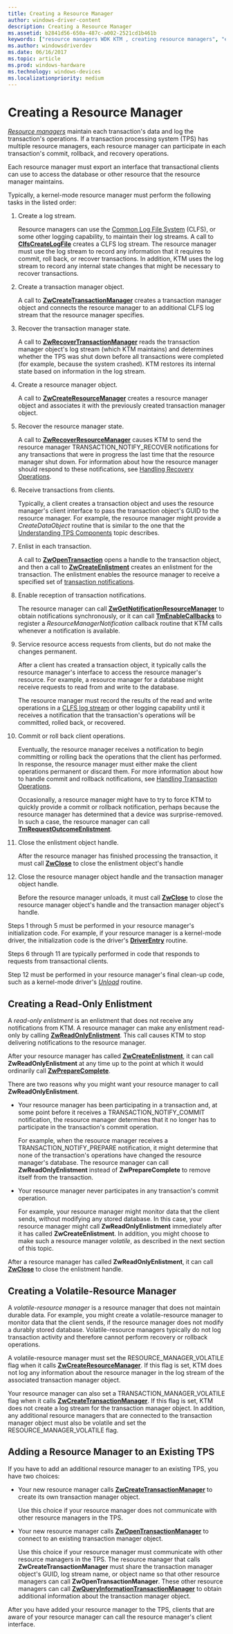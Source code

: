 ```yaml
---
title: Creating a Resource Manager
author: windows-driver-content
description: Creating a Resource Manager
ms.assetid: b2841d56-650a-487c-a002-2521cd1b461b
keywords: ["resource managers WDK KTM , creating resource managers", "enlistments WDK KTM , read-only enlistments", "read-only enlistments WDK KTM", "resource managers WDK KTM , volatile resource managers", "volatile resource managers WDK KTM", "resource managers WDK KTM , adding to a TPS", "transaction processing systems WDK KTM , adding resource managers", "TPS WDK KTM , adding resource managers"]
ms.author: windowsdriverdev
ms.date: 06/16/2017
ms.topic: article
ms.prod: windows-hardware
ms.technology: windows-devices
ms.localizationpriority: medium
---
```


# Creating a Resource Manager


[*Resource managers*](transaction-processing-terms.md#ktm-term-resource-manager) maintain each transaction's data and log the transaction's operations. If a transaction processing system (TPS) has multiple resource managers, each resource manager can participate in each transaction's commit, rollback, and recovery operations.

Each resource manager must export an interface that transactional clients can use to access the database or other resource that the resource manager maintains.

Typically, a kernel-mode resource manager must perform the following tasks in the listed order:

1.  Create a log stream.

    Resource managers can use the [Common Log File System](using-common-log-file-system.md) (CLFS), or some other logging capability, to maintain their log streams. A call to [**ClfsCreateLogFile**](https://msdn.microsoft.com/library/windows/hardware/ff540792) creates a CLFS log stream. The resource manager must use the log stream to record any information that it requires to commit, roll back, or recover transactions. In addition, KTM uses the log stream to record any internal state changes that might be necessary to recover transactions.

2.  Create a transaction manager object.

    A call to [**ZwCreateTransactionManager**](https://msdn.microsoft.com/library/windows/hardware/ff566430) creates a transaction manager object and connects the resource manager to an additional CLFS log stream that the resource manager specifies.

3.  Recover the transaction manager state.

    A call to [**ZwRecoverTransactionManager**](https://msdn.microsoft.com/library/windows/hardware/ff567079) reads the transaction manager object's log stream (which KTM maintains) and determines whether the TPS was shut down before all transactions were completed (for example, because the system crashed). KTM restores its internal state based on information in the log stream.

4.  Create a resource manager object.

    A call to [**ZwCreateResourceManager**](https://msdn.microsoft.com/library/windows/hardware/ff566427) creates a resource manager object and associates it with the previously created transaction manager object.

5.  Recover the resource manager state.

    A call to [**ZwRecoverResourceManager**](https://msdn.microsoft.com/library/windows/hardware/ff567078) causes KTM to send the resource manager TRANSACTION\_NOTIFY\_RECOVER notifications for any transactions that were in progress the last time that the resource manager shut down. For information about how the resource manager should respond to these notifications, see [Handling Recovery Operations](handling-recovery-operations.md).

6.  Receive transactions from clients.

    Typically, a client creates a transaction object and uses the resource manager's client interface to pass the transaction object's GUID to the resource manager. For example, the resource manager might provide a *CreateDataObject* routine that is similar to the one that the [Understanding TPS Components](understanding-tps-components.md) topic describes.

7.  Enlist in each transaction.

    A call to [**ZwOpenTransaction**](https://msdn.microsoft.com/library/windows/hardware/ff567033) opens a handle to the transaction object, and then a call to [**ZwCreateEnlistment**](https://msdn.microsoft.com/library/windows/hardware/ff566422) creates an enlistment for the transaction. The enlistment enables the resource manager to receive a specified set of [transaction notifications](transaction-notifications.md).

8.  Enable reception of transaction notifications.

    The resource manager can call [**ZwGetNotificationResourceManager**](https://msdn.microsoft.com/library/windows/hardware/ff566467) to obtain notifications synchronously, or it can call [**TmEnableCallbacks**](https://msdn.microsoft.com/library/windows/hardware/ff564676) to register a *ResourceManagerNotification* callback routine that KTM calls whenever a notification is available.

9.  Service resource access requests from clients, but do not make the changes permanent.

    After a client has created a transaction object, it typically calls the resource manager's interface to access the resource manager's resource. For example, a resource manager for a database might receive requests to read from and write to the database.

    The resource manager must record the results of the read and write operations in a [CLFS log stream](using-log-streams-with-ktm.md) or other logging capability until it receives a notification that the transaction's operations will be committed, rolled back, or recovered.

10. Commit or roll back client operations.

    Eventually, the resource manager receives a notification to begin committing or rolling back the operations that the client has performed. In response, the resource manager must either make the client operations permanent or discard them. For more information about how to handle commit and rollback notifications, see [Handling Transaction Operations](handling-transaction-operations.md).

    Occasionally, a resource manager might have to try to force KTM to quickly provide a commit or rollback notification, perhaps because the resource manager has determined that a device was surprise-removed. In such a case, the resource manager can call [**TmRequestOutcomeEnlistment**](https://msdn.microsoft.com/library/windows/hardware/ff564727).

11. Close the enlistment object handle.

    After the resource manager has finished processing the transaction, it must call [**ZwClose**](https://msdn.microsoft.com/library/windows/hardware/ff566417) to close the enlistment object's handle

12. Close the resource manager object handle and the transaction manager object handle.

    Before the resource manager unloads, it must call [**ZwClose**](https://msdn.microsoft.com/library/windows/hardware/ff566417) to close the resource manager object's handle and the transaction manager object's handle.

Steps 1 through 5 must be performed in your resource manager's initialization code. For example, if your resource manager is a kernel-mode driver, the initialization code is the driver's [**DriverEntry**](https://msdn.microsoft.com/library/windows/hardware/ff544113) routine.

Steps 6 through 11 are typically performed in code that responds to requests from transactional clients.

Step 12 must be performed in your resource manager's final clean-up code, such as a kernel-mode driver's [*Unload*](https://msdn.microsoft.com/library/windows/hardware/ff564886) routine.

## <a href="" id="kernel-creating-a-read-only-enlistment"></a> Creating a Read-Only Enlistment


A *read-only enlistment* is an enlistment that does not receive any notifications from KTM. A resource manager can make any enlistment read-only by calling [**ZwReadOnlyEnlistment**](https://msdn.microsoft.com/library/windows/hardware/ff567074). This call causes KTM to stop delivering notifications to the resource manager.

After your resource manager has called [**ZwCreateEnlistment**](https://msdn.microsoft.com/library/windows/hardware/ff566422), it can call **ZwReadOnlyEnlistment** at any time up to the point at which it would ordinarily call [**ZwPrepareComplete**](https://msdn.microsoft.com/library/windows/hardware/ff567037).

There are two reasons why you might want your resource manager to call **ZwReadOnlyEnlistment**.

-   Your resource manager has been participating in a transaction and, at some point before it receives a TRANSACTION\_NOTIFY\_COMMIT notification, the resource manager determines that it no longer has to participate in the transaction's commit operation.

    For example, when the resource manager receives a TRANSACTION\_NOTIFY\_PREPARE notification, it might determine that none of the transaction's operations have changed the resource manager's database. The resource manager can call **ZwReadOnlyEnlistment** instead of **ZwPrepareComplete** to remove itself from the transaction.

-   Your resource manager never participates in any transaction's commit operation.

    For example, your resource manager might monitor data that the client sends, without modifying any stored database. In this case, your resource manager might call **ZwReadOnlyEnlistment** immediately after it has called **ZwCreateEnlistment**. In addition, you might choose to make such a resource manager *volatile*, as described in the next section of this topic.

After a resource manager has called **ZwReadOnlyEnlistment**, it can call [**ZwClose**](https://msdn.microsoft.com/library/windows/hardware/ff566417) to close the enlistment handle.

## <a href="" id="kernel-creating-a-volatile-resource-manager"></a> Creating a Volatile-Resource Manager


A *volatile-resource manager* is a resource manager that does not maintain durable data. For example, you might create a volatile-resource manager to monitor data that the client sends, if the resource manager does not modify a durably stored database. Volatile-resource managers typically do not log transaction activity and therefore cannot perform recovery or rollback operations.

A volatile-resource manager must set the RESOURCE\_MANAGER\_VOLATILE flag when it calls [**ZwCreateResourceManager**](https://msdn.microsoft.com/library/windows/hardware/ff566427). If this flag is set, KTM does not log any information about the resource manager in the log stream of the associated transaction manager object.

Your resource manager can also set a TRANSACTION\_MANAGER\_VOLATILE flag when it calls [**ZwCreateTransactionManager**](https://msdn.microsoft.com/library/windows/hardware/ff566430). If this flag is set, KTM does not create a log stream for the transaction manager object. In addition, any additional resource managers that are connected to the transaction manager object must also be volatile and set the RESOURCE\_MANAGER\_VOLATILE flag.

## Adding a Resource Manager to an Existing TPS


If you have to add an additional resource manager to an existing TPS, you have two choices:

-   Your new resource manager calls [**ZwCreateTransactionManager**](https://msdn.microsoft.com/library/windows/hardware/ff566430) to create its own transaction manager object.

    Use this choice if your resource manager does not communicate with other resource managers in the TPS.

-   Your new resource manager calls [**ZwOpenTransactionManager**](https://msdn.microsoft.com/library/windows/hardware/ff567035) to connect to an existing transaction manager object.

    Use this choice if your resource manager must communicate with other resource managers in the TPS. The resource manager that calls **ZwCreateTransactionManager** must share the transaction manager object's GUID, log stream name, or object name so that other resource managers can call **ZwOpenTransactionManager**. These other resource managers can call [**ZwQueryInformationTransactionManager**](https://msdn.microsoft.com/library/windows/hardware/ff567058) to obtain additional information about the transaction manager object.

After you have added your resource manager to the TPS, clients that are aware of your resource manager can call the resource manager's client interface.

 

 




